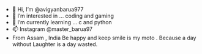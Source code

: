 - 👋 Hi, I’m @avigyanbarua977
- 👀 I’m interested in ... coding and gaming
- 🌱 I’m currently learning ... c and python
- 📫 Instagram @master_barua97
- From Assam , India
Be happy and keep smile is my moto .
Because a day without Laughter is a day wasted.


<!---
avigyanbarua977/avigyanbarua977 is a ✨ special ✨ repository because its `README.md` (this file) appears on your GitHub profile.
You can click the Preview link to take a look at your changes.
--->

